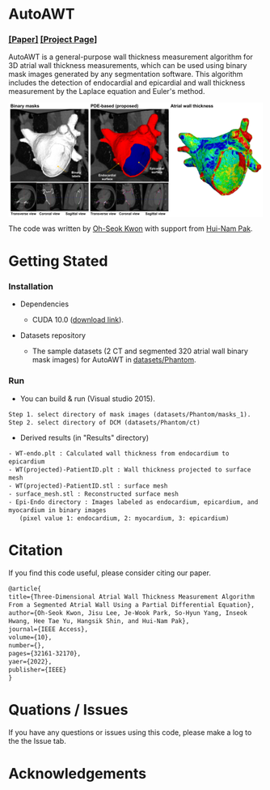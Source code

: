 # AutoAWT

### [[Paper]](https://ieeexplore.ieee.org/document/9736959/authors#authors) [[Project Page]](https://github.com/ohseokkwon/AutoAWT/)<br>

AutoAWT is a general-purpose wall thickness measurement algorithm for 3D atrial wall thickness measurements, which can be used using binary mask images generated by any segmentation software. This algorithm includes the detection of endocardial and epicardial and wall thickness measurement by the Laplace equation and Euler's method.

<img src="doc/img/AutoAWT_overview.png" align="center" width="750px"> <br>

The code was written by [Oh-Seok Kwon](link) with support from [Hui-Nam Pak]().

# Getting Stated

### Installation
- Dependencies
  - CUDA 10.0 ([download link](https://developer.nvidia.com/cuda-10.0-download-archive)).

- Datasets repository
  - The sample datasets (2 CT and segmented 320 atrial wall binary mask images) for AutoAWT in [datasets/Phantom](/datasets/Phantom).

### Run
- You can build & run (Visual studio 2015).
```
Step 1. select directory of mask images (datasets/Phantom/masks_1).
Step 2. select directory of DCM (datasets/Phantom/ct)
```

- Derived results (in "Results" directory)
```
- WT-endo.plt : Calculated wall thickness from endocardium to epicardium
- WT(projected)-PatientID.plt : Wall thickness projected to surface mesh
- WT(projected)-PatientID.stl : surface mesh
- surface_mesh.stl : Reconstructed surface mesh
- Epi-Endo directory : Images labeled as endocardium, epicardium, and myocardium in binary images
   (pixel value 1: endocardium, 2: myocardium, 3: epicardium)
```

# Citation
If you find this code useful, please consider citing our paper.
```
@article{
title={Three-Dimensional Atrial Wall Thickness Measurement Algorithm From a Segmented Atrial Wall Using a Partial Differential Equation},
author={Oh-Seok Kwon, Jisu Lee, Je-Wook Park, So-Hyun Yang, Inseok Hwang, Hee Tae Yu, Hangsik Shin, and Hui-Nam Pak},
journal={IEEE Access},
volume={10},
number={},
pages={32161-32170},
yaer={2022},
publisher={IEEE}
}
```

# Quations / Issues
If you have any questions or issues using this code, please make a log to the the Issue tab.

# Acknowledgements
